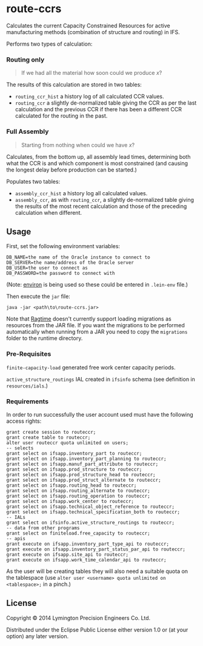 # route-ccrs

Calculates the current Capacity Constrained Resources for active
manufacturing methods (combination of structure and routing) in IFS.

Performs two types of calculation:

### Routing only

> If we had all the material how soon could we produce _x_?

The results of this calculation are stored in two tables:

* `routing_ccr_hist` a history log of all calculated CCR values.
* `routing_ccr` a slightly de-normalized table giving the CCR as per the
  last calculation and the previous CCR if there has been a different
  CCR calculated for the routing in the past.

### Full Assembly

> Starting from nothing when could we have _x_?

Calculates, from the bottom up, all assembly lead times, determining
both what the CCR is and which component is most constrained (and
causing the longest delay before production can be started.)

Populates two tables:

* `assembly_ccr_hist` a history log all calculated values.
* `assembly_ccr`, as with `routing_ccr`, a slightly de-normalized
  table giving the results of the most recent calculation and
  those of the preceding calculation when different.

## Usage

First, set the following environment variables:

    DB_NAME=the name of the Oracle instance to connect to
    DB_SERVER=the name/address of the Oracle server
    DB_USER=the user to connect as
    DB_PASSWORD=the password to connect with

(Note: [environ](https://github.com/weavejester/environ) is being used
so these could be entered in `.lein-env` file.)

Then execute the `jar` file:

    java -jar <path\to\route-ccrs.jar>

Note that [Ragtime](https://github.com/weavejester/ragtime) doesn't
currently support loading migrations as resources from the JAR file. If
you want the migrations to be performed automatically when running from
a JAR you need to copy the `migrations` folder to the runtime directory.

### Pre-Requisites

`finite-capacity-load` generated free work center capacity periods.

`active_structure_routings` IAL created in `ifsinfo` schema (see
definition in `resources/ials`.)

### Requirements

In order to run successfully the user account used must have the
following access rights:

    grant create session to routeccr;
    grant create table to routeccr;
    alter user routeccr quota unlimited on users;
    -- selects
    grant select on ifsapp.inventory_part to routeccr;
    grant select on ifsapp.inventory_part_planning to routeccr;
    grant select on ifsapp.manuf_part_attribute to routeccr;
    grant select on ifsapp.prod_structure to routeccr;
    grant select on ifsapp.prod_structure_head to routeccr;
    grant select on ifsapp.prod_struct_alternate to routeccr;
    grant select on ifsapp.routing_head to routeccr;
    grant select on ifsapp.routing_alternate to routeccr;
    grant select on ifsapp.routing_operation to routeccr;
    grant select on ifsapp.work_center to routeccr;
    grant select on ifsapp.technical_object_reference to routeccr;
    grant select on ifsapp.technical_specification_both to routeccr;
    -- IALs
    grant select on ifsinfo.active_structure_routings to routeccr;
    -- data from other programs
    grant select on finiteload.free_capacity to routeccr;
    -- apis
    grant execute on ifsapp.inventory_part_type_api to routeccr;
    grant execute on ifsapp.inventory_part_status_par_api to routeccr;
    grant execute on ifsapp.site_api to routeccr;
    grant execute on ifsapp.work_time_calendar_api to routeccr;

As the user will be creating tables they will also need a suitable quota
on the tablespace (use `alter user <username> quota unlimited on
<tablespace>;` in a pinch.)

## License

Copyright © 2014 Lymington Precision Engineers Co. Ltd.

Distributed under the Eclipse Public License either version 1.0 or (at
your option) any later version.
